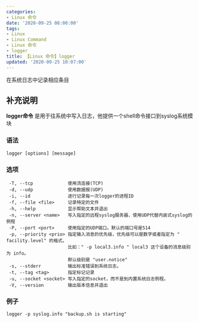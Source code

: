```yaml
---
categories:
- Linux 命令
date: '2020-09-25 08:00:00'
tags:
- Linux
- Linux Command
- Linux 命令
- logger
title: 【Linux 命令】logger
updated: '2020-09-25 10:07:00'
---
```


在系统日志中记录相应条目

## 补充说明

**logger命令** 是用于往系统中写入日志，他提供一个shell命令接口到syslog系统模块

###  语法

```shell
logger [options] [message]
```

###  选项

```shell
 -T, --tcp             使用流连接(TCP)
 -d, --udp             使用数据报(UDP)
 -i, --id              逐行记录每一次logger的进程ID
 -f, --file <file>     记录特定的文件
 -h, --help            显示帮助文本并退出
 -n, --server <name>   写入指定的远程syslog服务器，使用UDP代替内装式syslog的例程
 -P, --port <port>     使用指定的UDP端口。默认的端口号是514
 -p, --priority <prio> 指定输入消息的优先级，优先级可以是数字或者指定为 " facility.level" 的格式。
                       比如：" -p local3.info " local3 这个设备的消息级别为 info。
                       默认级别是 "user.notice"
 -s, --stderr          输出标准错误到系统日志。
 -t, --tag <tag>       指定标记记录
 -u, --socket <socket> 写入指定的socket，而不是到内置系统日志例程。
 -V, --version         输出版本信息并退出
```

### 例子

```shell
logger -p syslog.info "backup.sh is starting"
```


<!-- Linux命令行搜索引擎：https://jaywcjlove.github.io/linux-command/ -->
